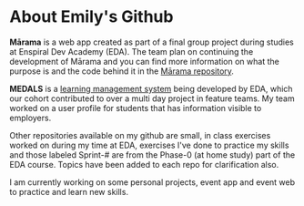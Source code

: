 # About Emily's Github

**Mārama** is a web app created as part of a final group project during studies at Enspiral Dev Academy (EDA). The team plan on continuing the development of Mārama and you can find more information on what the purpose is and the code behind it in the [Mārama repository](https://github.com/Marama-App/marama).

**MEDALS** is a [learning management system](https://github.com/enspiral-dev-academy/medals) being developed by EDA, which our cohort contributed to over a multi day project in feature teams. My team worked on a user profile for students that has information visible to employers.

Other repositories available on my github are small, in class exercises worked on during my time at EDA, exercises I've done to practice my skills and those labeled Sprint-# are from the Phase-0 (at home study) part of the EDA course.
Topics have been added to each repo for clarification also.

I am currently working on some personal projects, event app and event web to practice and learn new skills. 
